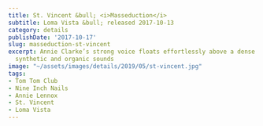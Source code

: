 ```yaml
---
title: St. Vincent &bull; <i>Masseduction</i>
subtitle: Loma Vista &bull; released 2017-10-13
category: details
publishDate: '2017-10-17'
slug: masseduction-st-vincent
excerpt: Annie Clarke’s strong voice floats effortlessly above a dense cascade of
  synthetic and organic sounds
image: "~/assets/images/details/2019/05/st-vincent.jpg"
tags:
- Tom Tom Club
- Nine Inch Nails
- Annie Lennox
- St. Vincent
- Loma Vista
---
```


